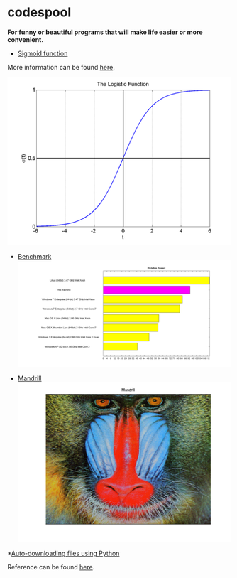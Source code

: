 # codespool

**For funny or beautiful programs that will make life easier or more convenient.**

* [Sigmoid function](https://github.com/artmunich/codespool/blob/master/logitReg.m)

More information can be found [here](https://en.wikipedia.org/wiki/Logistic_function).

![logistic](https://github.com/artmunich/codespool/blob/master/logitReg.png)

* [Benchmark](https://github.com/artmunich/codespool/blob/master/benchmark.m)
![benckmark](https://github.com/artmunich/codespool/blob/master/matlabbench.png)

* [Mandrill](https://github.com/artmunich/codespool/blob/master/madrill.m)
![mandrill](https://github.com/artmunich/codespool/blob/master/mandrill.png)

*[Auto-downloading files using Python](https://github.com/artmunich/codespool/blob/master/getpdfs.py)

Reference can be found [here](http://blog.csdn.net/xiaoguaihai/article/details/36016387).
